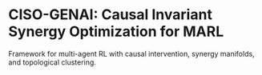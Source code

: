 # CISO-GENAI: Causal Invariant Synergy Optimization for MARL

Framework for multi-agent RL with causal intervention, synergy manifolds, and topological clustering.
